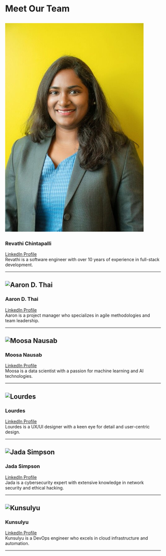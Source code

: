 # Meet Our Team

## ![Revathi Chintapalli](https://github.com/LaughingStrom/ISSIP/blob/main/Revathi.jpg)  
### Revathi Chintapalli  
[LinkedIn Profile](https://www.linkedin.com/in/revathichintapalli)  
Revathi is a software engineer with over 10 years of experience in full-stack development.

---

## <img src="[drawing.jpg](https://github.com/LaughingStrom/ISSIP/blob/main/aaron.jpg)" alt="Aaron D. Thai" width="200" height="200"/>
### Aaron D. Thai  
[LinkedIn Profile](https://www.linkedin.com/in/aarondthai)  
Aaron is a project manager who specializes in agile methodologies and team leadership.

---

## ![Moosa Nausab](https://your-repo-url.com/images/moosa.jpg)  
### Moosa Nausab  
[LinkedIn Profile](https://www.linkedin.com/in/moosanausab)  
Moosa is a data scientist with a passion for machine learning and AI technologies.

---

## ![Lourdes](https://your-repo-url.com/images/lourdes.jpg)  
### Lourdes  
[LinkedIn Profile](https://www.linkedin.com/in/lourdes)  
Lourdes is a UX/UI designer with a keen eye for detail and user-centric design.

---

## ![Jada Simpson](https://your-repo-url.com/images/jada.jpg)  
### Jada Simpson  
[LinkedIn Profile](https://www.linkedin.com/in/jadasimpson)  
Jada is a cybersecurity expert with extensive knowledge in network security and ethical hacking.

---

## ![Kunsulyu](https://your-repo-url.com/images/kunsulyu.jpg)  
### Kunsulyu  
[LinkedIn Profile](https://www.linkedin.com/in/kunsulyu)  
Kunsulyu is a DevOps engineer who excels in cloud infrastructure and automation.

---
